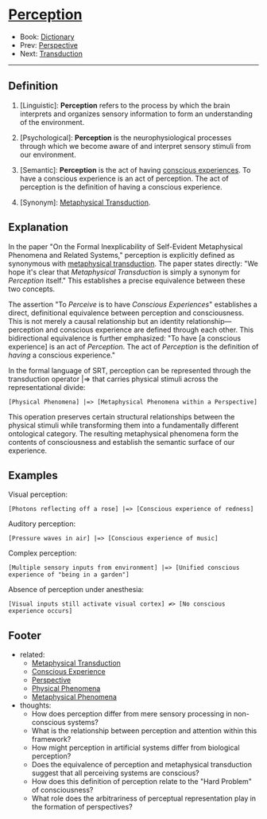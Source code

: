 # [Perception](https://dna-platform.github.io/inexplicable-phenomena/dictionary/perception.html)
- Book: [Dictionary](./.dictionary.md)
- Prev: [Perspective](./perspective.md)
- Next: [Transduction](./transduction.md)
---

## Definition

1. [Linguistic]: **Perception** refers to the process by which the brain interprets and organizes sensory information to form an understanding of the environment.

2. [Psychological]: **Perception** is the neurophysiological processes through which we become aware of and interpret sensory stimuli from our environment.

3. [Semantic]: **Perception** is the act of having [conscious experiences](conscious-experience.md). To have a conscious experience is an act of perception. The act of perception is the definition of having a conscious experience.

4. [Synonym]: [Metaphysical Transduction](metaphysical-transduction.md).

## Explanation

In the paper "On the Formal Inexplicability of Self-Evident Metaphysical Phenomena and Related Systems," perception is explicitly defined as synonymous with [metaphysical transduction](metaphysical-transduction.md). The paper states directly: "We hope it's clear that *Metaphysical Transduction* is simply a synonym for *Perception* itself." This establishes a precise equivalence between these two concepts.

The assertion "To *Perceive* is to have *Conscious Experiences*" establishes a direct, definitional equivalence between perception and consciousness. This is not merely a causal relationship but an identity relationship—perception and conscious experience are defined through each other. This bidirectional equivalence is further emphasized: "To have [a conscious experience] is an act of *Perception*. The act of *Perception* is the definition of *having* a conscious experience."

In the formal language of SRT, perception can be represented through the transduction operator |=> that carries physical stimuli across the representational divide:

```
[Physical Phenomena] |=> [Metaphysical Phenomena within a Perspective]
```

This operation preserves certain structural relationships between the physical stimuli while transforming them into a fundamentally different ontological category. The resulting metaphysical phenomena form the contents of consciousness and establish the semantic surface of our experience.

## Examples

Visual perception:
```
[Photons reflecting off a rose] |=> [Conscious experience of redness]
```

Auditory perception:
```
[Pressure waves in air] |=> [Conscious experience of music]
```

Complex perception:
```
[Multiple sensory inputs from environment] |=> [Unified conscious experience of "being in a garden"]
```

Absence of perception under anesthesia:
```
[Visual inputs still activate visual cortex] ≠> [No conscious experience occurs]
```

## Footer
- related: 
  - [Metaphysical Transduction](metaphysical-transduction.md)
  - [Conscious Experience](conscious-experience.md)
  - [Perspective](perspective.md)
  - [Physical Phenomena](physical-phenomena.md)
  - [Metaphysical Phenomena](metaphysical-phenomena.md)
- thoughts:
  - How does perception differ from mere sensory processing in non-conscious systems?
  - What is the relationship between perception and attention within this framework?
  - How might perception in artificial systems differ from biological perception?
  - Does the equivalence of perception and metaphysical transduction suggest that all perceiving systems are conscious?
  - How does this definition of perception relate to the "Hard Problem" of consciousness?
  - What role does the arbitrariness of perceptual representation play in the formation of perspectives?